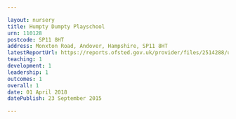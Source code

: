 ```yaml
---

layout: nursery
title: Humpty Dumpty Playschool
urn: 110128
postcode: SP11 8HT
address: Monxton Road, Andover, Hampshire, SP11 8HT
latestReportUrl: https://reports.ofsted.gov.uk/provider/files/2514288/urn/110128.pdf
teaching: 1
development: 1
leadership: 1
outcomes: 1
overall: 1
date: 01 April 2018 
datePublish: 23 September 2015

---
```

